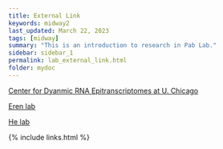 ```yaml
---
title: External Link
keywords: midway2
last_updated: March 22, 2023
tags: [midway]
summary: "This is an introduction to research in Pab Lab."
sidebar: sidebar_1
permalink: lab_external_link.html
folder: mydoc
---
```



[Center for Dyanmic RNA Epitranscriptomes at U. Chicago](http://www.cegs-cdre.org)

[Eren lab](https://merenlab.org)

[He lab](https://chemistry.uchicago.edu/faculty/chuan-he)

{% include links.html %}